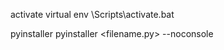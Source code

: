 activate virtual env
<foldername>\Scripts\activate.bat

pyinstaller
pyinstaller <filename.py> --noconsole
